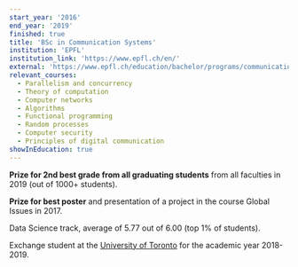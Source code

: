```yaml
---
start_year: '2016'
end_year: '2019'
finished: true
title: 'BSc in Communication Systems'
institution: 'EPFL'
institution_link: 'https://www.epfl.ch/en/'
external: 'https://www.epfl.ch/education/bachelor/programs/communication-systems/'
relevant_courses:
  - Parallelism and concurrency
  - Theory of computation
  - Computer networks
  - Algorithms
  - Functional programming
  - Random processes
  - Computer security
  - Principles of digital communication
showInEducation: true
---
```


<strong>Prize for 2nd best grade from all graduating students</strong> from all faculties in 2019 (out of 1000+ students). 

<strong>Prize for best poster</strong> and presentation of a project in the course Global Issues in 2017.

Data Science track, average of 5.77 out of 6.00 (top 1% of students). 

Exchange student at the [University of Toronto](https://www.utoronto.ca/) for the academic year 2018-2019.
